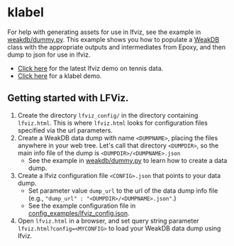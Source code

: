 # klabel

For help with generating assets for use in lfviz, see the example in [weakdb/dummy.py](weakdb/dummy.py).  This example shows you how to populate a [WeakDB](weakdb/weakdb.py) class with the appropriate outputs and intermediates from Epoxy, and then dump to json for use in lfviz.

* [Click here](http://graphics.stanford.edu/~kayvonf/scratch/klabel/lfviz.html) for the latest lfviz demo on tennis data.
* [Click here](http://graphics.stanford.edu/~kayvonf/scratch/klabel/klabel.html) for a klabel demo.

## Getting started with LFViz.

1. Create the directory `lfviz_config/` in the directory containing `lfviz.html`. This is where `lfviz.html` looks for configuration files specified via the url parameters.
2. Create a WeakDB data dump with name `<DUMPNAME>`, placing the files anywhere in your web tree.  Let's call that directory `<DUMPDIR>`, so the main info file of the dump is `<DUMPDIR>/<DUMPNAME>.json`
   * See the example in [weakdb/dummy.py](weakdb/dummy.py) to learn how to create a data dump.
3. Create a lfviz configuration file `<CONFIG>.json` that points to your data dump.
   * Set parameter value `dump_url` to the url of the data dump info file (e.g., `"dump_url" : "<DUMPDIR>/<DUMPNAME>.json"`.) 
   * See the example configuration file in [config_examples/lfviz_config.json](config_examples/lfviz_config.json).
4. Open `lfviz.html` in a browser, and set query string parameter `lfviz.html?config=<MYCONFIG>` to load your WeakDB data dump using lfviz.
